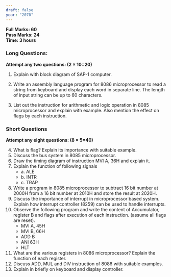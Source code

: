 ```yaml
---
draft: false
year: "2070"
---
```


**Full Marks: 60**\
**Pass Marks: 24**\
**Time: 3 hours**

### Long Questions:

**Attempt any two questions: (2 × 10=20)**

1. Explain with block diagram of SAP-1 computer.

2. Write an assembly language program for 8086 microprocessor to read a string from keyboard and display each word in separate line. The length of input string can be up to 60 characters.

3. List out the instruction for arithmetic and logic operation in 8085 microprocessor and explain with example. Also mention the effect on flags by each instruction.

### Short Questions

**Attempt any eight questions: (8 × 5=40)**

4. What is flag? Explain its importance with suitable example.
5. Discuss the bus system in 8085 microprocessor.
6. Draw the timing diagram of instruction MVI A, 36H and explain it.
7. Explain the function of following signals
   - a. ALE
   - b. INTR
   - c. TRAP
8. Write a program in 8085 microprocessor to subtract 16 bit number at 2000H from a 16 bit number at 2010H and store the result at 2020H.
9. Discuss the importance of interrupt in microprocessor based system. Explain how interrupt controller (8259) can be used to handle interrupts.
10. Observe the following program and write the content of Accumulator, register B and flags after execution of each instruction. (assume all flags are reset).
    - MVI A, 45H
    - MVI B, 66H
    - ADD B
    - ANI 63H
    - HLT
11. What are the various registers in 8086 microprocessor? Explain the function of each register.
12. Discuss ADD, MUL and DIV instruction of 8086 with suitable examples.
13. Explain in briefly on keyboard and display controller.
